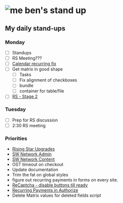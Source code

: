 # ![me](https://avatars2.githubusercontent.com/u/5232044?s=50&v=4) ben's stand up

## My daily stand-ups

### Monday 

- [ ] Standups
- [ ] RS Meeting???
- [ ] [Calendar recurring fix](https://app.clickup.com/t/pn1qwd)
- [ ] Get matrix in good shape
    - [ ] Tasks
    - [ ] Fix alignment of checkboxes
    - [ ] bundle
    - [ ] container for table/file
- [ ] [RS - Stage 2](https://app.clickup.com/8537154/v/l/li/63072272?pr=12760709)

### Tuesday

- [ ] Prep for RS discussion
- [ ] 2:30 RS meeting

### Priorities 
    
- [Rising Star Upgrades](https://app.clickup.com/8537154/v/l/f/27554943?pr=12707202)
- [SW Network Admin](https://app.clickup.com/8537154/v/l/li/54890360?pr=12760709)
- [SW Network Content](https://app.clickup.com/8537154/v/l/li/54892353?pr=12760709)
- OST timeout on checkout
- Update documentation
- Trim the fat on global styles
- figure out recurring payments in forms on every site.
- [ReCaptcha - disable buttons till ready](https://projects.madebyspeak.com/#/tasks/17598281)
- [Recurring Payments in Authorize](https://projects.madebyspeak.com/#/tasks/16411534)
- Delete Matrix values for deleted fields script
